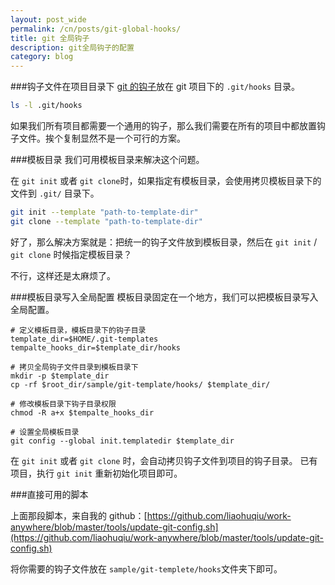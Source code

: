 ```yaml
---
layout: post_wide
permalink: /cn/posts/git-global-hooks/
title: git 全局钩子
description: git全局钩子的配置
category: blog
---
```



###钩子文件在项目目录下
[ git 的钩子](http://git-scm.com/book/en/Customizing-Git-Git-Hooks)放在 git 项目下的 `.git/hooks` 目录。

```bash
ls -l .git/hooks
```

如果我们所有项目都需要一个通用的钩子，那么我们需要在所有的项目中都放置钩子文件。挨个复制显然不是一个可行的方案。

###模板目录
我们可用模板目录来解决这个问题。

在 `git init` 或者 `git clone`时，如果指定有模板目录，会使用拷贝模板目录下的文件到 `.git/` 目录下。

```bash
git init --template "path-to-template-dir"
git clone --template "path-to-template-dir"
```

好了，那么解决方案就是：把统一的钩子文件放到模板目录，然后在 `git init` / `git clone` 时候指定模板目录？

不行，这样还是太麻烦了。

###模板目录写入全局配置
模板目录固定在一个地方，我们可以把模板目录写入全局配置。

```
# 定义模板目录，模板目录下的钩子目录
template_dir=$HOME/.git-templates
tempalte_hooks_dir=$template_dir/hooks

# 拷贝全局钩子文件目录到模板目录下
mkdir -p $template_dir
cp -rf $root_dir/sample/git-template/hooks/ $template_dir/

# 修改模板目录下钩子目录权限
chmod -R a+x $tempalte_hooks_dir

# 设置全局模板目录
git config --global init.templatedir $template_dir
```

在 `git init` 或者 `git clone` 时，会自动拷贝钩子文件到项目的钩子目录。
已有项目，执行 `git init` 重新初始化项目即可。

###直接可用的脚本

上面那段脚本，来自我的 github：[https://github.com/liaohuqiu/work-anywhere/blob/master/tools/update-git-config.sh](https://github.com/liaohuqiu/work-anywhere/blob/master/tools/update-git-config.sh)

将你需要的钩子文件放在 `sample/git-templete/hooks`文件夹下即可。
